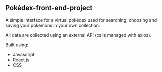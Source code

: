 ## Pokédex-front-end-project

A simple interface for a virtual pokédex used for searching, choosing and saving your pokemons in your own collection.

All data are collected using an external API (calls managed with axios).

Built using:

- Javascript
- React.js
- CSS